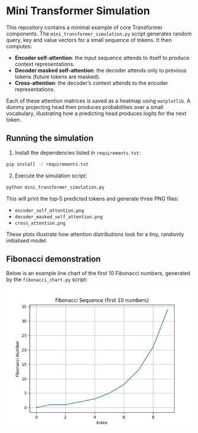 # Mini Transformer Simulation

This repository contains a minimal example of core Transformer components. The `mini_transformer_simulation.py` script generates random query, key and value vectors for a small sequence of tokens. It then computes:

- **Encoder self‑attention**: the input sequence attends to itself to produce context representations.
- **Decoder masked self‑attention**: the decoder attends only to previous tokens (future tokens are masked).
- **Cross‑attention**: the decoder’s context attends to the encoder representations.

Each of these attention matrices is saved as a heatmap using `matplotlib`. A dummy projecting head then produces probabilities over a small vocabulary, illustrating how a predicting head produces logits for the next token.

## Running the simulation

1. Install the dependencies listed in `requirements.txt`:

```bash
pip install -r requirements.txt
```

2. Execute the simulation script:

```bash
python mini_transformer_simulation.py
```

This will print the top‑5 predicted tokens and generate three PNG files:

- `encoder_self_attention.png`
- `decoder_masked_self_attention.png`
- `cross_attention.png`

These plots illustrate how attention distributions look for a tiny, randomly initialised model.


## Fibonacci demonstration

Below is an example line chart of the first 10 Fibonacci numbers, generated by the `fibonacci_chart.py` script:

![Fibonacci Chart](fibonacci_chart.png)
